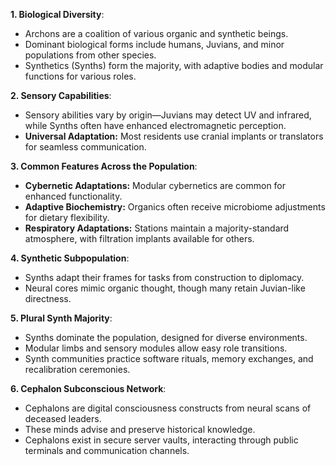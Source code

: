 
**1. Biological Diversity**:  
- Archons are a coalition of various organic and synthetic beings.  
- Dominant biological forms include humans, Juvians, and minor populations from other species.  
- Synthetics (Synths) form the majority, with adaptive bodies and modular functions for various roles.

**2. Sensory Capabilities**:  
- Sensory abilities vary by origin—Juvians may detect UV and infrared, while Synths often have enhanced electromagnetic perception.  
- **Universal Adaptation:** Most residents use cranial implants or translators for seamless communication.

**3. Common Features Across the Population**:  
- **Cybernetic Adaptations:** Modular cybernetics are common for enhanced functionality.  
- **Adaptive Biochemistry:** Organics often receive microbiome adjustments for dietary flexibility.  
- **Respiratory Adaptations:** Stations maintain a majority-standard atmosphere, with filtration implants available for others.

**4. Synthetic Subpopulation**:  
- Synths adapt their frames for tasks from construction to diplomacy.  
- Neural cores mimic organic thought, though many retain Juvian-like directness.

**5. Plural Synth Majority**:
- Synths dominate the population, designed for diverse environments.  
- Modular limbs and sensory modules allow easy role transitions.  
- Synth communities practice software rituals, memory exchanges, and recalibration ceremonies.

**6. Cephalon Subconscious Network**:
- Cephalons are digital consciousness constructs from neural scans of deceased leaders.  
- These minds advise and preserve historical knowledge.  
- Cephalons exist in secure server vaults, interacting through public terminals and communication channels.
